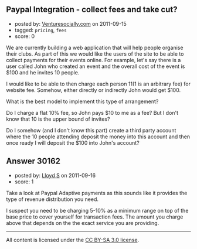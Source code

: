 ## Paypal Integration - collect fees and take cut?

- posted by: [Venturesocially.com](https://stackexchange.com/users/-1/4597-venturesocially-com) on 2011-09-15
- tagged: `pricing`, `fees`
- score: 0

We are currently building a web application that will help people organise their clubs. As part of this we would like the users of the site to be able to collect payments for their events online. For example, let's say there is a user called John who created an event and the overall cost of the event is $100 and he invites 10 people. 

I would like to be able to then charge each person $11 ($1 is an arbitrary fee) for website fee. Somehow, either directly or indirectly John would get $100.

What is the best model to implement this type of arrangement? 

Do I charge a flat 10% fee, so John pays $10 to me as a fee? But I don't know that 10 is the upper bound of invites?

Do I somehow (and I don't know this part) create a third party account where the 10 people attending deposit the money into this account and then once ready I will deposit the $100 into John's account?



## Answer 30162

- posted by: [Lloyd S](https://stackexchange.com/users/-1/12549-lloyd-s) on 2011-09-16
- score: 1

Take a look at Paypal Adaptive payments as this sounds like it provides the type of revenue distribution you need. 

I suspect you need to be charging 5-10% as a minimum range on top of the base price to cover yourself for transaction fees. The amount you charge above that depends on the the exact service you are providing.



---

All content is licensed under the [CC BY-SA 3.0 license](https://creativecommons.org/licenses/by-sa/3.0/).
